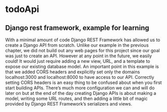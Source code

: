 # todoApi
## Django rest framework, example for learning  

With a minimal amount of code Django REST Framework has allowed us to create a Django API
from scratch. Unlike our example in the previous chapter, we did not build out any web pages
for this project since our goal was just to create an API. However at any point in the future, we
easily could! It would just require adding a new view, URL, and a template to expose our existing
database model.
An important point in this example is that we added CORS headers and explicitly set only the
domains localhost:3000 and localhost:8000 to have access to our API. Correctly setting CORS
headers is an easy thing to be confused about when you first start building APIs.
There’s much more configuration we can and will do later on but at the end of the day creating
Django APIs is about making a model, writing some URL routes, and then adding a little bit of
magic provided by Django REST Framework’s serializers and views.
